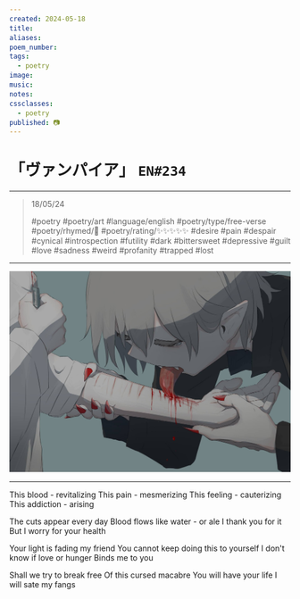 ```yaml
---
created: 2024-05-18
title:
aliases:
poem_number:
tags:
  - poetry
image:
music:
notes:
cssclasses:
  - poetry
published: 📷
---
```

# 「ヴァンパイア」 `EN#234`

---

> 18/05/24
> 
> #poetry 
> #poetry/art 
> #language/english 
> #poetry/type/free-verse 
> #poetry/rhymed/🔴 
> #poetry/rating/✨✨✨✨✨ 
> #desire #pain #despair  #cynical #introspection #futility #dark #bittersweet #depressive #guilt #love #sadness #weird #profanity #trapped #lost 

---

![poem-ヴァンパイア](../!art/poem-ヴァンパイア.jpg)


---

This blood - revitalizing
This pain - mesmerizing 
This feeling - cauterizing 
This addiction - arising

The cuts appear every day
Blood flows like water - or ale
I thank you for it
But I worry for your health

Your light is fading my friend
You cannot keep doing this to yourself
I don't know if love or hunger
Binds me to you

Shall we try to break free
Of this cursed macabre 
You will have your life
I will sate my fangs